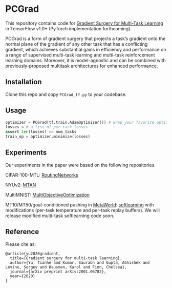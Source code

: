 
# PCGrad

This repository contains code for [Gradient Surgery for Multi-Task Learning](https://arxiv.org/pdf/2001.06782.pdf) in TensorFlow v1.0+ (PyTorch implementation forthcoming).

PCGrad is a form of gradient surgery that projects a task’s gradient onto the normal plane of the gradient of any other task that has a conflicting gradient, which achieves substantial gains in efficiency and performance on a range of supervised multi-task learning and multi-task reinforcement learning domains. Moreover, it is model-agnostic and can be combined with previously-proposed multitask architectures for enhanced performance.

## Installation
Clone this repo and copy `PCGrad_tf.py` to your codebase.

## Usage

```python
optimizer = PCGrad(tf.train.AdamOptimizer()) # wrap your favorite optimizer
losses = # a list of per-task losses
assert len(losses) == num_tasks
train_op = optimizer.minimize(losses)
```

## Experiments

Our experiments in the paper were based on the following repositories.

CIFAR-100-MTL: [RoutingNetworks](https://github.com/cle-ros/RoutingNetworks)

NYUv2: [MTAN](https://github.com/lorenmt/mtan)

MultiMNIST: [MultiObjectiveOptimization](https://github.com/intel-isl/MultiObjectiveOptimization)

MT10/MT50/goal-conditioned pushing in [MetaWorld](https://meta-world.github.io/): [softlearning](https://github.com/rail-berkeley/softlearning) with modifications (per-task temperature and per-task replay buffers). We will release modified multi-task softlearning code soon.


## Reference

Please cite as:

```
@article{yu2020gradient,
  title={Gradient surgery for multi-task learning},
  author={Yu, Tianhe and Kumar, Saurabh and Gupta, Abhishek and Levine, Sergey and Hausman, Karol and Finn, Chelsea},
  journal={arXiv preprint arXiv:2001.06782},
  year={2020}
}
```
